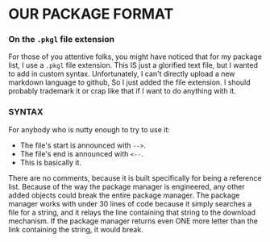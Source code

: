 # OUR PACKAGE FORMAT

### On the ```.pkgl``` file extension

For those of you attentive folks, you might have noticed that for my package list, I use a ```.pkgl``` file extension. This IS just a glorified 
text file, but I wanted to add in custom syntax. Unfortunately, I can't directly upload a new markdown language to github, So I just added the 
file extension. I should probably trademark it or crap like that if I want to do anything with it.

### SYNTAX

For anybody who is nutty enough to try to use it:
- The file's start is announced with ```-->```.
- The file's end is announced with ```<--```.
- This is basically it.

There are no comments, because it is built specifically for being a reference list. Because of the way the package manager is engineered,
any other added objects could break the entire package manager. The package manager works with under 30 lines of code because it simply 
searches a file for a string, and it relays the line containing that string to the download mechanism. If the package manager returns even ONE
more letter than the link containing the string, it would break.

